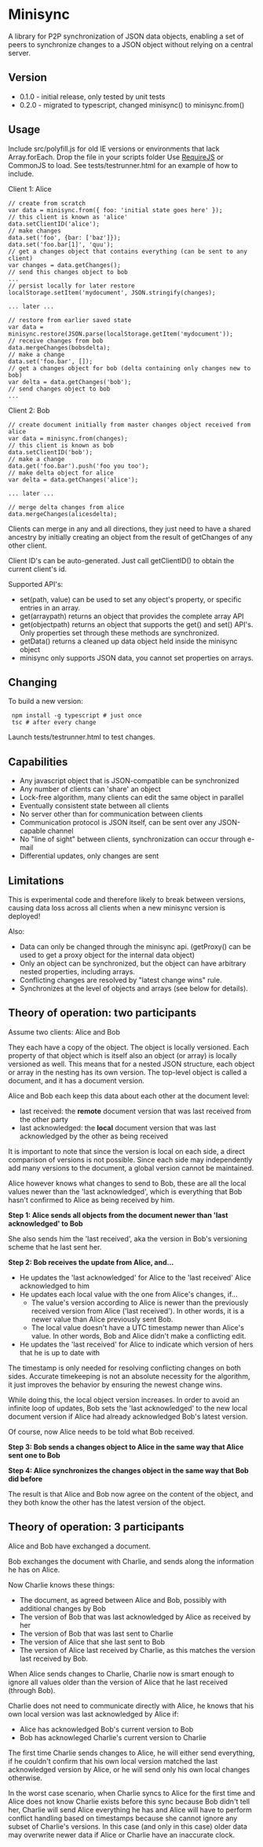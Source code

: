 Minisync
========

A library for P2P synchronization of JSON data objects, 
enabling a set of peers to synchronize changes to a JSON object without relying on a central server.

Version
-------

- 0.1.0 - initial release, only tested by unit tests
- 0.2.0 - migrated to typescript, changed minisync() to minisync.from()

Usage
-----

Include src/polyfill.js for old IE versions or environments that lack Array.forEach.
Drop the file in your scripts folder
Use [RequireJS](http://requirejs.org/docs/start.html) or CommonJS to load.
See tests/testrunner.html for an example of how to include.

Client 1: Alice

    // create from scratch
    var data = minisync.from({ foo: 'initial state goes here' });
    // this client is known as 'alice'
    data.setClientID('alice');
    // make changes
    data.set('foo', {bar: ['baz']});
    data.set('foo.bar[1]', 'quu');
    // get a changes object that contains everything (can be sent to any client)
    var changes = data.getChanges();
    // send this changes object to bob
    ...
    // persist locally for later restore
    localStorage.setItem('mydocument', JSON.stringify(changes);
    
    ... later ...
    
    // restore from earlier saved state
    var data = minisync.restore(JSON.parse(localStorage.getItem('mydocument'));
    // receive changes from bob
    data.mergeChanges(bobsdelta);
    // make a change
    data.set('foo.bar', []);
    // get a changes object for bob (delta containing only changes new to bob)
    var delta = data.getChanges('bob');
    // send changes object to bob
    ...

    
Client 2: Bob
    
    // create document initially from master changes object received from alice
    var data = minisync.from(changes);
    // this client is known as bob
    data.setClientID('bob');
    // make a change
    data.get('foo.bar').push('foo you too');
    // make delta object for alice
    var delta = data.getChanges('alice');
    
    ... later ...
    
    // merge delta changes from alice
    data.mergeChanges(alicesdelta);
    
Clients can merge in any and all directions, they just need to have a shared ancestry
by initially creating an object from the result of getChanges of any other client.

Client ID's can be auto-generated. Just call getClientID() to obtain the current client's id.

Supported API's:
- set(path, value) can be used to set any object's property, or specific entries in an array.
- get(arraypath) returns an object that provides the complete array API
- get(objectpath) returns an object that supports the get() and set() API's. 
Only properties set through these methods are synchronized.
- getData() returns a cleaned up data object held inside the minisync object
- minisync only supports JSON data, you cannot set properties on arrays.

Changing
--------

To build a new version:

     npm install -g typescript # just once
     tsc # after every change

Launch tests/testrunner.html to test changes.

Capabilities
------------

- Any javascript object that is JSON-compatible can be synchronized
- Any number of clients can 'share' an object
- Lock-free algorithm, many clients can edit the same object in parallel
- Eventually consistent state between all clients
- No server other than for communication between clients
- Communication protocol is JSON itself, can be sent over any JSON-capable channel
- No "line of sight" between clients, synchronization can occur through e-mail
- Differential updates, only changes are sent

Limitations
-----------

This is experimental code and therefore likely to break between versions,
causing data loss across all clients when a new minisync version is deployed!

Also:

- Data can only be changed through the minisync api. 
  (getProxy() can be used to get a proxy object for the internal data object)
- Only an object can be synchronized, but the object can have arbitrary nested properties, including arrays.
- Conflicting changes are resolved by "latest change wins" rule.
- Synchronizes at the level of objects and arrays (see below for details).

Theory of operation: two participants
-------------------------------------

Assume two clients: Alice and Bob

They each have a copy of the object. The object is locally versioned.
Each property of that object which is itself also an object (or array) is locally versioned as well.
This means that for a nested JSON structure, each object or array in the nesting
has its own version. The top-level object is called a document, and it has a
document version.

Alice and Bob each keep this data about each other at the document level:

- last received: the **remote** document version that was last received from the other party
- last acknowledged: the **local** document version that was last acknowledged by the other as being received

It is important to note that since the version is local on each side,
a direct comparison of versions is not possible. Since each side may independently
add many versions to the document, a global version cannot be maintained.

Alice however knows what changes to send to Bob,
these are all the local values newer than the 'last acknowledged',
which is everything that Bob hasn't confirmed to Alice as being received by him.

**Step 1: Alice sends all objects from the document newer than 'last acknowledged' to Bob**

She also sends him the 'last received', aka the version in Bob's versioning scheme that he last sent her.

**Step 2: Bob receives the update from Alice, and...**

- He updates the 'last acknowledged' for Alice to the 'last received' Alice acknowledged to him
- He updates each local value with the one from Alice's changes, if...
    - The value's version according to Alice is newer than the previously received version from Alice ('last received').
      In other words, it is a newer value than Alice previously sent Bob.
    - The local value doesn't have a UTC timestamp newer than Alice's value.
      In other words, Bob and Alice didn't make a conflicting edit.
- He updates the 'last received' for Alice to indicate which version of hers that he is up to date with

The timestamp is only needed for resolving conflicting changes on both sides.
Accurate timekeeping is not an absolute necessity for the algorithm,
it just improves the behavior by ensuring the newest change wins.

While doing this, the local object version increases.
In order to avoid an infinite loop of updates, Bob sets the 'last acknowledged' to the
new local document version if Alice had already acknowledged Bob's latest version.

Of course, now Alice needs to be told what Bob received.

**Step 3: Bob sends a changes object to Alice in the same way that Alice sent one to Bob**

**Step 4: Alice synchronizes the changes object in the same way that Bob did before**

The result is that Alice and Bob now agree on the content of the object,
and they both know the other has the latest version of the object.

Theory of operation: 3 participants
-----------------------------------

Alice and Bob have exchanged a document.

Bob exchanges the document with Charlie, and sends along the information he has on Alice.

Now Charlie knows these things:

- The document, as agreed between Alice and Bob, possibly with additional changes by Bob
- The version of Bob that was last acknowledged by Alice as received by her
- The version of Bob that was last sent to Charlie
- The version of Alice that she last sent to Bob
- The version of Alice last received by Charlie, as this matches the version last received by Bob.

When Alice sends changes to Charlie, Charlie now is smart enough to ignore
all values older than the version of Alice that he last received (through Bob).

Charlie does not need to communicate directly with Alice,
he knows that his own local version was last acknowledged by Alice if:

- Alice has acknowledged Bob's current version to Bob
- Bob has acknowleged Charlie's current version to Charlie

The first time Charlie sends changes to Alice, he will either send everything,
if he couldn't confirm that his own local version matched the last acknowledged version by Alice,
or he will send only his own local changes otherwise.

In the worst case scenario, when Charlie syncs to Alice for the first time
and Alice does not know Charlie exists before this sync because Bob didn't tell her,
Charlie will send Alice everything he has and Alice will have to
perform conflict handling based on timestamps because she cannot ignore
any subset of Charlie's versions. In this case (and only in this case) older data
may overwrite newer data if Alice or Charlie have an inaccurate clock.

